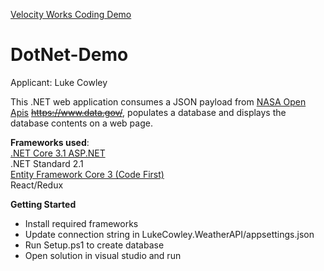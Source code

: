 <a href="https://www.velocityworks.io/home">Velocity Works Coding Demo</a>
# DotNet-Demo

Applicant: Luke Cowley

This .NET web application consumes a JSON payload from [NASA Open Apis](https://api.nasa.gov/) ~~https://www.data.gov/~~, populates a database and displays the database contents on a web page.

__Frameworks used__:   
[.NET Core 3.1 ASP.NET](https://dotnet.microsoft.com/download/dotnet-core/3.1)  
.NET Standard 2.1  
[Entity Framework Core 3 (Code First)](https://docs.microsoft.com/en-us/ef/core/miscellaneous/cli/powershell)  
React/Redux  

__Getting Started__    
* Install required frameworks 
* Update connection string in LukeCowley.WeatherAPI/appsettings.json
* Run Setup.ps1 to create database
* Open solution in visual studio and run
